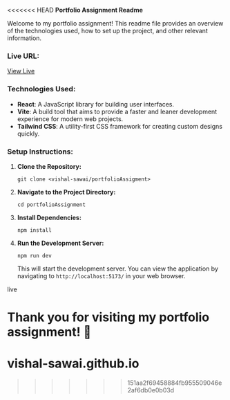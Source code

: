 <<<<<<< HEAD
**Portfolio Assignment Readme**

Welcome to my portfolio assignment! This readme file provides an overview of the technologies used, how to set up the project, and other relevant information.

### Live URL:
[View Live](https://theportfolyovishal.netlify.app/)

### Technologies Used:
- **React**: A JavaScript library for building user interfaces.
- **Vite**: A build tool that aims to provide a faster and leaner development experience for modern web projects.
- **Tailwind CSS**: A utility-first CSS framework for creating custom designs quickly.

### Setup Instructions:
1. **Clone the Repository:**
    ```
    git clone <vishal-sawai/portfolioAssigment>
    ```
2. **Navigate to the Project Directory:**
    ```
    cd portfolioAssignment
    ```
3. **Install Dependencies:**
    ```
    npm install
    ```
4. **Run the Development Server:**
    ```
    npm run dev
    ```
   This will start the development server. You can view the application by navigating to `http://localhost:5173/` in your web browser.

live

Thank you for visiting my portfolio assignment! 🚀
=======
# vishal-sawai.github.io
>>>>>>> 151aa2f69458884fb955509046e2af6db0e0b03d
